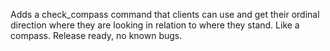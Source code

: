 Adds a check_compass command that clients can use and get their ordinal direction where they are looking in relation to where they stand. Like a compass. Release ready, no known bugs.
